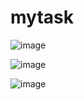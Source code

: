 # mytask


![image](https://user-images.githubusercontent.com/83327865/162675362-375aec34-9c39-4d44-8e06-005b085495bc.png)

![image](https://user-images.githubusercontent.com/83327865/162675447-2b2c10a6-e1e1-4b5f-91c7-e62616d024c5.png)

![image](https://user-images.githubusercontent.com/83327865/162675184-1d6818d7-4759-4444-b94d-083c782b6b33.png)
